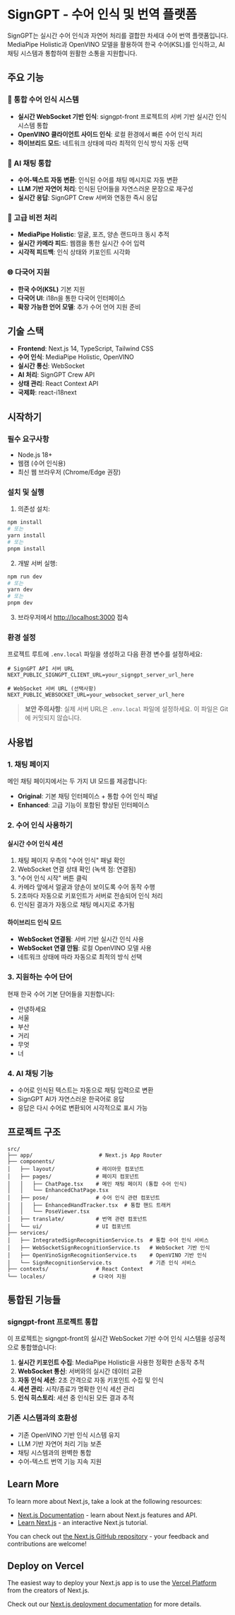 # SignGPT - 수어 인식 및 번역 플랫폼

SignGPT는 실시간 수어 인식과 자연어 처리를 결합한 차세대 수어 번역 플랫폼입니다. MediaPipe Holistic과 OpenVINO 모델을 활용하여 한국 수어(KSL)를 인식하고, AI 채팅 시스템과 통합하여 원활한 소통을 지원합니다.

## 주요 기능

### 🤖 통합 수어 인식 시스템

- **실시간 WebSocket 기반 인식**: signgpt-front 프로젝트의 서버 기반 실시간 인식 시스템 통합
- **OpenVINO 클라이언트 사이드 인식**: 로컬 환경에서 빠른 수어 인식 처리
- **하이브리드 모드**: 네트워크 상태에 따라 최적의 인식 방식 자동 선택

### 💬 AI 채팅 통합

- **수어-텍스트 자동 변환**: 인식된 수어를 채팅 메시지로 자동 변환
- **LLM 기반 자연어 처리**: 인식된 단어들을 자연스러운 문장으로 재구성
- **실시간 응답**: SignGPT Crew 서버와 연동한 즉시 응답

### 🎥 고급 비전 처리

- **MediaPipe Holistic**: 얼굴, 포즈, 양손 랜드마크 동시 추적
- **실시간 카메라 피드**: 웹캠을 통한 실시간 수어 입력
- **시각적 피드백**: 인식 상태와 키포인트 시각화

### 🌐 다국어 지원

- **한국 수어(KSL)** 기본 지원
- **다국어 UI**: i18n을 통한 다국어 인터페이스
- **확장 가능한 언어 모델**: 추가 수어 언어 지원 준비

## 기술 스택

- **Frontend**: Next.js 14, TypeScript, Tailwind CSS
- **수어 인식**: MediaPipe Holistic, OpenVINO
- **실시간 통신**: WebSocket
- **AI 처리**: SignGPT Crew API
- **상태 관리**: React Context API
- **국제화**: react-i18next

## 시작하기

### 필수 요구사항

- Node.js 18+
- 웹캠 (수어 인식용)
- 최신 웹 브라우저 (Chrome/Edge 권장)

### 설치 및 실행

1. 의존성 설치:

```bash
npm install
# 또는
yarn install
# 또는
pnpm install
```

2. 개발 서버 실행:

```bash
npm run dev
# 또는
yarn dev
# 또는
pnpm dev
```

3. 브라우저에서 [http://localhost:3000](http://localhost:3000) 접속

### 환경 설정

프로젝트 루트에 `.env.local` 파일을 생성하고 다음 환경 변수를 설정하세요:

```env
# SignGPT API 서버 URL
NEXT_PUBLIC_SIGNGPT_CLIENT_URL=your_signgpt_server_url_here

# WebSocket 서버 URL (선택사항)
NEXT_PUBLIC_WEBSOCKET_URL=your_websocket_server_url_here
```

> **보안 주의사항**: 실제 서버 URL은 `.env.local` 파일에 설정하세요. 이 파일은 Git에 커밋되지 않습니다.

## 사용법

### 1. 채팅 페이지

메인 채팅 페이지에서는 두 가지 UI 모드를 제공합니다:

- **Original**: 기본 채팅 인터페이스 + 통합 수어 인식 패널
- **Enhanced**: 고급 기능이 포함된 향상된 인터페이스

### 2. 수어 인식 사용하기

#### 실시간 수어 인식 세션

1. 채팅 페이지 우측의 "수어 인식" 패널 확인
2. WebSocket 연결 상태 확인 (녹색 점: 연결됨)
3. "수어 인식 시작" 버튼 클릭
4. 카메라 앞에서 얼굴과 양손이 보이도록 수어 동작 수행
5. 2초마다 자동으로 키포인트가 서버로 전송되어 인식 처리
6. 인식된 결과가 자동으로 채팅 메시지로 추가됨

#### 하이브리드 인식 모드

- **WebSocket 연결됨**: 서버 기반 실시간 인식 사용
- **WebSocket 연결 안됨**: 로컬 OpenVINO 모델 사용
- 네트워크 상태에 따라 자동으로 최적의 방식 선택

### 3. 지원하는 수어 단어

현재 한국 수어 기본 단어들을 지원합니다:

- 안녕하세요
- 서울
- 부산
- 거리
- 무엇
- 너

### 4. AI 채팅 기능

- 수어로 인식된 텍스트는 자동으로 채팅 입력으로 변환
- SignGPT AI가 자연스러운 한국어로 응답
- 응답은 다시 수어로 변환되어 시각적으로 표시 가능

## 프로젝트 구조

```
src/
├── app/                     # Next.js App Router
├── components/
│   ├── layout/             # 레이아웃 컴포넌트
│   ├── pages/              # 페이지 컴포넌트
│   │   ├── ChatPage.tsx    # 메인 채팅 페이지 (통합 수어 인식)
│   │   └── EnhancedChatPage.tsx
│   ├── pose/               # 수어 인식 관련 컴포넌트
│   │   ├── EnhancedHandTracker.tsx  # 통합 핸드 트래커
│   │   └── PoseViewer.tsx
│   ├── translate/          # 번역 관련 컴포넌트
│   └── ui/                 # UI 컴포넌트
├── services/
│   ├── IntegratedSignRecognitionService.ts  # 통합 수어 인식 서비스
│   ├── WebSocketSignRecognitionService.ts   # WebSocket 기반 인식
│   ├── OpenVinoSignRecognitionService.ts    # OpenVINO 기반 인식
│   └── SignRecognitionService.ts            # 기존 인식 서비스
├── contexts/               # React Context
└── locales/               # 다국어 지원
```

## 통합된 기능들

### signgpt-front 프로젝트 통합

이 프로젝트는 signgpt-front의 실시간 WebSocket 기반 수어 인식 시스템을 성공적으로 통합했습니다:

1. **실시간 키포인트 수집**: MediaPipe Holistic을 사용한 정확한 손동작 추적
2. **WebSocket 통신**: 서버와의 실시간 데이터 교환
3. **자동 인식 세션**: 2초 간격으로 자동 키포인트 수집 및 인식
4. **세션 관리**: 시작/종료가 명확한 인식 세션 관리
5. **인식 히스토리**: 세션 중 인식된 모든 결과 추적

### 기존 시스템과의 호환성

- 기존 OpenVINO 기반 인식 시스템 유지
- LLM 기반 자연어 처리 기능 보존
- 채팅 시스템과의 완벽한 통합
- 수어-텍스트 번역 기능 지속 지원

## Learn More

To learn more about Next.js, take a look at the following resources:

- [Next.js Documentation](https://nextjs.org/docs) - learn about Next.js features and API.
- [Learn Next.js](https://nextjs.org/learn) - an interactive Next.js tutorial.

You can check out [the Next.js GitHub repository](https://github.com/vercel/next.js) - your feedback and contributions are welcome!

## Deploy on Vercel

The easiest way to deploy your Next.js app is to use the [Vercel Platform](https://vercel.com/new?utm_medium=default-template&filter=next.js&utm_source=create-next-app&utm_campaign=create-next-app-readme) from the creators of Next.js.

Check out our [Next.js deployment documentation](https://nextjs.org/docs/app/building-your-application/deploying) for more details.

